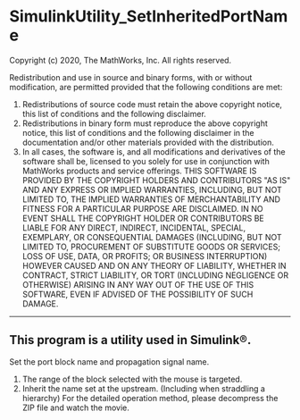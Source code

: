 # SimulinkUtility_SetInheritedPortName

Copyright (c) 2020, The MathWorks, Inc.
All rights reserved.

Redistribution and use in source and binary forms, with or without modification, are permitted provided that the following conditions are met:
1. Redistributions of source code must retain the above copyright notice, this list of conditions and the following disclaimer.
2. Redistributions in binary form must reproduce the above copyright notice, 
   this list of conditions and the following disclaimer in the documentation and/or other materials provided with the distribution.
3. In all cases, the software is, and all modifications and derivatives of the software shall be,
   licensed to you solely for use in conjunction with MathWorks products and service offerings. 
THIS SOFTWARE IS PROVIDED BY THE COPYRIGHT HOLDERS AND CONTRIBUTORS "AS IS" AND ANY EXPRESS OR IMPLIED WARRANTIES,
INCLUDING, BUT NOT LIMITED TO, THE IMPLIED WARRANTIES OF MERCHANTABILITY AND FITNESS FOR A PARTICULAR PURPOSE ARE DISCLAIMED.
IN NO EVENT SHALL THE COPYRIGHT HOLDER OR CONTRIBUTORS BE LIABLE FOR ANY DIRECT, INDIRECT, INCIDENTAL, SPECIAL, EXEMPLARY, OR CONSEQUENTIAL DAMAGES
(INCLUDING, BUT NOT LIMITED TO, PROCUREMENT OF SUBSTITUTE GOODS OR SERVICES; LOSS OF USE, DATA, OR PROFITS; OR BUSINESS INTERRUPTION)
HOWEVER CAUSED AND ON ANY THEORY OF LIABILITY, WHETHER IN CONTRACT, STRICT LIABILITY, OR TORT
(INCLUDING NEGLIGENCE OR OTHERWISE) ARISING IN ANY WAY OUT OF THE USE OF THIS SOFTWARE, EVEN IF ADVISED OF THE POSSIBILITY OF SUCH DAMAGE.

-----------------------------------------------------------------------------------------------------------------------------------------

## This program is a utility used in Simulink®.
Set the port block name and propagation signal name.
1. The range of the block selected with the mouse is targeted.
2. Inherit the name set at the upstream. (Including when straddling a hierarchy)
For the detailed operation method, please decompress the ZIP file and watch the movie.
